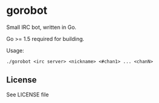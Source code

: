 # gorobot
Small IRC bot, written in Go.

Go >= 1.5 required for building.

Usage:

    ./gorobot <irc server> <nickname> <#chan1> ... <chanN>

## License

See LICENSE file